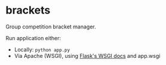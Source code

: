 brackets
========

Group competition bracket manager.

Run application either:
* Locally: `python app.py`
* Via Apache (WSGI), using [Flask's WSGI docs](http://flask.pocoo.org/docs/deploying/mod_wsgi/) and app.wsgi
